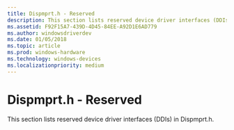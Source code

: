 ```yaml
---
title: Dispmprt.h - Reserved
description: This section lists reserved device driver interfaces (DDIs) in Dispmprt.h.
ms.assetid: F92F15A7-439D-4D45-84EE-A92D1E6AD779
ms.author: windowsdriverdev
ms.date: 01/05/2018
ms.topic: article
ms.prod: windows-hardware
ms.technology: windows-devices
ms.localizationpriority: medium
---
```


# <span id="display.dispmprt_h_-_reserved"></span>Dispmprt.h - Reserved


This section lists reserved device driver interfaces (DDIs) in Dispmprt.h.

 

 





